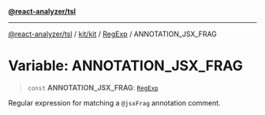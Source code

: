 [**@react-analyzer/tsl**](../../../../../README.md)

***

[@react-analyzer/tsl](../../../../../README.md) / [kit/kit](../../../README.md) / [RegExp](../README.md) / ANNOTATION\_JSX\_FRAG

# Variable: ANNOTATION\_JSX\_FRAG

> `const` **ANNOTATION\_JSX\_FRAG**: [`RegExp`](https://developer.mozilla.org/docs/Web/JavaScript/Reference/Global_Objects/RegExp)

Regular expression for matching a `@jsxFrag` annotation comment.
